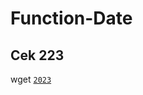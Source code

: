 # Function-Date

## Cek 223
wget [`2023`](https://raw.githubusercontent.com/BOTCAHX/Function-Date/main/menu.js)
